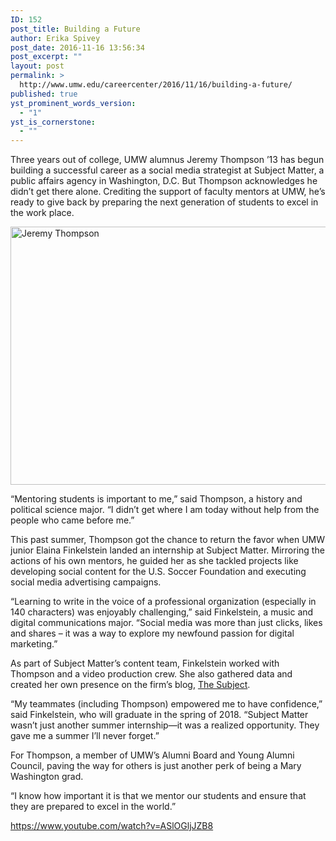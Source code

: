 ```yaml
---
ID: 152
post_title: Building a Future
author: Erika Spivey
post_date: 2016-11-16 13:56:34
post_excerpt: ""
layout: post
permalink: >
  http://www.umw.edu/careercenter/2016/11/16/building-a-future/
published: true
yst_prominent_words_version:
  - "1"
yst_is_cornerstone:
  - ""
---
```

Three years out of college, UMW alumnus Jeremy Thompson ’13 has begun building a successful career as a social media strategist at Subject Matter, a public affairs agency in Washington, D.C. But Thompson acknowledges he didn’t get there alone. Crediting the support of faculty mentors at UMW, he’s ready to give back by preparing the next generation of students to excel in the work place.

<img class="alignnone wp-image-283 size-large" src="http://www.umw.edu/careercenter/wp-content/uploads/sites/41/2016/11/jeremy-thompson-2-1024x413.jpg" alt="Jeremy Thompson" width="1024" height="413" />

“Mentoring students is important to me,” said Thompson, a history and political science major. “I didn’t get where I am today without help from the people who came before me.”

This past summer, Thompson got the chance to return the favor when UMW junior Elaina Finkelstein landed an internship at Subject Matter. Mirroring the actions of his own mentors, he guided her as she tackled projects like developing social content for the U.S. Soccer Foundation and executing social media advertising campaigns.

“Learning to write in the voice of a professional organization (especially in 140 characters) was enjoyably challenging,” said Finkelstein, a music and digital communications major. “Social media was more than just clicks, likes and shares – it was a way to explore my newfound passion for digital marketing.”

As part of Subject Matter’s content team, Finkelstein worked with Thompson and a video production crew. She also gathered data and created her own presence on the firm’s blog, <a href="http://teamsubjectmatter.com/not-just-another-internship/">The Subject</a>.

“My teammates (including Thompson) empowered me to have confidence,” said Finkelstein, who will graduate in the spring of 2018. “Subject Matter wasn’t just another summer internship—it was a realized opportunity. They gave me a summer I’ll never forget.”

For Thompson, a member of UMW’s Alumni Board and Young Alumni Council, paving the way for others is just another perk of being a Mary Washington grad.

“I know how important it is that we mentor our students and ensure that they are prepared to excel in the world.”

https://www.youtube.com/watch?v=ASlOGljJZB8